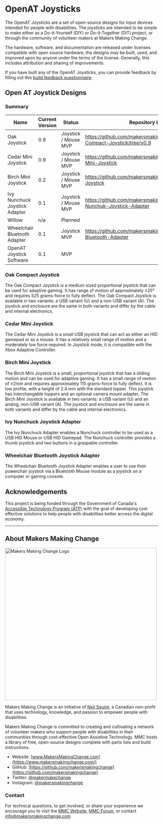  # OpenAT Joysticks

<!--- 
SUMMARY
 --->

The OpenAT Joysticks are a set of open-source designs for input devices intended for people with disabilities. The joysticks are intended to be simple to make either as a Do-it-Yourself (DIY) or Do-it-Together (DIT) project, or through the community of volunteer makers at Makers Making Change.

The hardware, software, and documentation are released under licenses compatible with open source hardware; the designs may be built, used, and improved upon by anyone under the terms of the license. Generally, this includes attribution and sharing of improvements.

If you have built any of the OpenAT Joysticks, you can provide feedback by filling out this [build feedback questionnaire](https://forms.office.com/Pages/ResponsePage.aspx?id=DsX1YrmQmUWIO5C199RGrFEDZSGvzl5MrPC-gnb-_DxUNkpaSUlVN1NUSDk3RzQ5ODY0MjBVSDYxSy4u). 


## Open AT Joystick Designs
### Summary

| Name                 | Current Version | Status | Repository Link |
|----------------------|-----------------|--------|-----------------|
| Oak Joystick                | 0.9             | Joystick / Mouse MVP | https://github.com/makersmakingchange/Oak-Compact-Joystick/tree/v0.9 |  
| Cedar Mini Joystick              | 0.9             | Joystick / Mouse MVP|  https://github.com/makersmakingchange/Cedar-Mini-Joystick  
| Birch Mini Joystick             | 0.2             | Joystick / Mouse MVP| https://github.com/makersmakingchange/Birch-Mini-Joystick
| Ivy Nunchuck Joystick Adapter     | 0.1             | Joystick / Mouse MVP | https://github.com/makersmakingchange/Ivy-Nunchuk-Joystick-Adapter 
| Willow               | n/a             |  Planned  | |             |
| Wheelchair Bluetooth Adapter | 0.1     |  Joystick MVP  | https://github.com/makersmakingchange/Wheelchair-Bluetooth-Adapter  |
| OpenAT Joystick Software | 0.1 | MVP | 

### Oak Compact Joystick
The Oak Compact Joystick is a medium sized proportional joystick that can be used for adaptive gaming. It has range of motion of approximately ±25° and requires 525 grams-force to fully deflect. The Oak Compact Joystick is available in two variants: a USB variant (U) and a non-USB variant (A). The joystick and enclosure are the same in both variants and differ by the cable and internal electronics.

### Cedar Mini Joystick
The Cedar Mini Joystick is a small USB joystick that can act as either an HID gamepad or as a mouse. It has a relatively small range of motion and a moderately low force required. In Joystick mode, it is compatible with the Xbox Adaptive Controller.

### Birch Mini Joystick
The Birch Mini Joystick is a small, proportional joystick that has a sliding motion and can be used for adaptive gaming. It has a small range of motion of ±2mm and requires approximately 115 grams-force to fully deflect. It is low profile, with a height of 2.4 mm with the standard topper. This joystick has interchangable toppers and an optional camera mount adapter. The Birch Mini Joystick is available in two variants: a USB variant (U) and an analog, non-USB variant (A). The joystick and enclosure are the same in both variants and differ by the cable and internal electronics.

### Ivy Nunchuck Joystick Adapter
The Ivy Nunchuck Adapter enables a Nunchuck controller to be used as a USB HID Mouse or USB HID Gamepad. The Nunchuck controller provides a thumb joystick and two buttons in a graspable controller.

### Wheelchair Bluetooth Joystick Adapter
The Wheelchair Bluetooth Joystick Adapter enables a user to use their powerchair joystick via a Bluetooth Mouse module as a joystick on a computer or gaming console. 


## Acknowledgements
This project is being funded through the Government of Canada's [Accessible Technology Program (ATP)](https://ised-isde.canada.ca/site/accessible-technology-program/en) with the goal of developing cost effective solutions to help people with disabilities better access the digital economy.

---

## About Makers Making Change
<img src="https://www.makersmakingchange.com/wp-content/uploads/logo/mmc_logo.svg" width="500" alt="Makers Making Change Logo">

Makers Making Change is an initiative of [Neil Squire](https://www.neilsquire.ca/), a Canadian non-profit that uses technology, knowledge, and passion to empower people with disabilities.

Makers Making Change is committed to creating and cultivating a network of volunteer makers who support people with disabilities in their communities through cost-effective Open Assistive Technology. MMC hosts a library of free, open-source designs complete with parts lists and build instructions.

 - Website: [www.MakersMakingChange.com](https://www.makersmakingchange.com/)
 - GitHub: [https://github.com/makersmakingchange](https://github.com/makersmakingchange)
 - Twitter: [@makermakechange](https://twitter.com/makermakechange)
 - Instagram: [@makersmakingchange](https://www.instagram.com/makersmakingchange)


### Contact

For technical questions, to get involved, or share your experience we encourage you to visit the [MMC Website](https://www.makersmakingchange.com/), [MMC Forum](https://makersmakingchange.com/forum), or contact info@makersmakingchange.com
